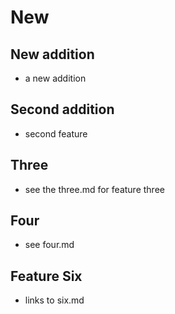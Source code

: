 # New

## New addition
- a new addition

## Second addition
- second feature

## Three
- see the three.md for feature three

## Four
- see four.md

## Feature Six
- links to six.md